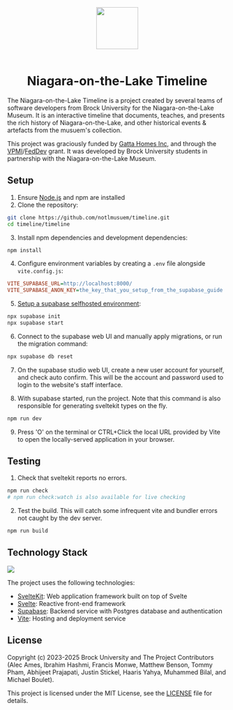 <div align="center"><img width="96px" src="https://user-images.githubusercontent.com/18179415/222605007-66a06286-3f5a-4903-a837-d4c1e8c5147f.png"/></div>
<br>

<div align=center><h1>Niagara-on-the-Lake Timeline</h1></div>

The Niagara-on-the-Lake Timeline is a project created by several teams of software developers from Brock University for the Niagara-on-the-Lake Museum. It is an interactive timeline that documents, teaches, and presents the rich history of Niagara-on-the-Lake, and other historical events & artefacts from the musuem's collection.

This project was graciously funded by [Gatta Homes Inc](https://gattahomes.com/), and through the [VPMI](https://brocku.ca/vpmi/)/[FedDev](https://feddev-ontario.canada.ca/en) grant. It was developed by Brock University students in partnership with the Niagara-on-the-Lake Museum.

## Setup

1. Ensure [Node.js](https://nodejs.org/en) and npm are installed
2. Clone the repository:
```bash
git clone https://github.com/notlmusuem/timeline.git
cd timeline/timeline
```

3. Install npm dependencies and development dependencies:
```bash
npm install
```

4. Configure environment variables by creating a `.env` file alongside `vite.config.js`:
```ini
VITE_SUPABASE_URL=http://localhost:8000/
VITE_SUPABASE_ANON_KEY=the_key_that_you_setup_from_the_supabase_guide
```

5. [Setup a supabase selfhosted environment](https://supabase.com/docs/guides/getting-started/local-development):
```bash
npx supabase init
npx supabase start
```

6. Connect to the supabase web UI and manually apply migrations, or run the migration command:
```bash
npx supabase db reset
```

7. On the supabase studio web UI, create a new user account for yourself, and check auto confirm. This will be the account and password used to login to the website's staff interface.

8. With supabase started, run the project. Note that this command is also responsible for generating sveltekit types on the fly.
```bash
npm run dev
```

9. Press 'O' on the terminal or CTRL+Click the local URL provided by Vite to open the locally-served application in your browser.


## Testing
1. Check that sveltekit reports no errors.
```bash
npm run check
# npm run check:watch is also available for live checking
```

2. Test the build. This will catch some infrequent vite and bundler errors not caught by the dev server.
```bash
npm run build
```


## Technology Stack

<img src="https://skillicons.dev/icons?i=svelte,supabase,vite"/>

The project uses the following technologies:

- [SvelteKit](https://kit.svelte.dev): Web application framework built on top of Svelte
- [Svelte](https://svelte.dev): Reactive front-end framework
- [Supabase](https://supabase.com): Backend service with Postgres database and authentication
- [Vite](https://vitejs.dev/): Hosting and deployment service

## License

Copyright (c) 2023-2025 Brock University and The Project Contributors (Alec Ames, Ibrahim Hashmi, Francis Monwe, Matthew Benson, Tommy Pham, Abhijeet Prajapati, Justin Stickel, Haaris Yahya, Muhammed Bilal, and Michael Boulet).

This project is licensed under the MIT License, see the [LICENSE](LICENSE) file for details.
